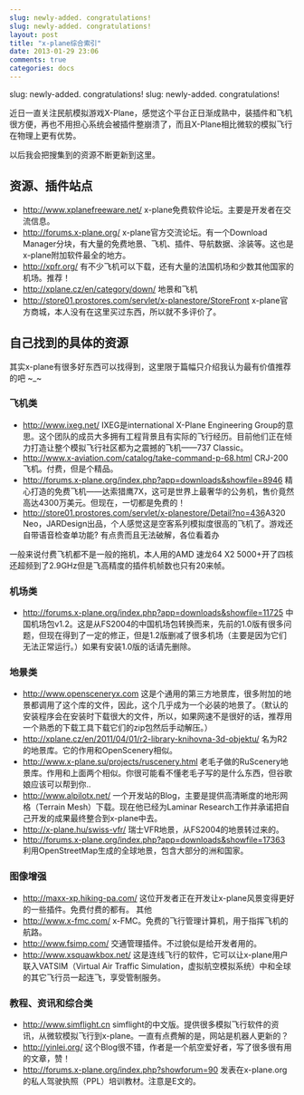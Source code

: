 ```yaml
---
slug: newly-added. congratulations! 
slug: newly-added. congratulations! 
layout: post
title: "x-plane综合索引"
date: 2013-01-29 23:06
comments: true
categories: docs
---
```

slug: newly-added. congratulations! 
slug: newly-added. congratulations! 


近日一直关注民航模拟游戏X-Plane，感觉这个平台正日渐成熟中，装插件和飞机很方便，再也不用担心系统会被插件整崩溃了，而且X-Plane相比微软的模拟飞行在物理上更有优势。

以后我会把搜集到的资源不断更新到这里。

## 资源、插件站点

 - <http://www.xplanefreeware.net/> x-plane免费软件论坛。主要是开发者在交流信息。
 - <http://forums.x-plane.org/> x-plane官方交流论坛。有一个Download Manager分块，有大量的免费地景、飞机、插件、导航数据、涂装等。这也是x-plane附加软件最全的地方。
 - <http://xpfr.org/> 有不少飞机可以下载，还有大量的法国机场和少数其他国家的机场。推荐！
 - <http://xplane.cz/en/category/down/> 地景和飞机
 - <http://store01.prostores.com/servlet/x-planestore/StoreFront> x-plane官方商城，本人没有在这里买过东西，所以就不多评价了。


## 自己找到的具体的资源

其实x-plane有很多好东西可以找得到，这里限于篇幅只介绍我认为最有价值推荐的吧 ~_~

### 飞机类

 - <http://www.ixeg.net/> IXEG是international X-Plane Engineering Group的意思。这个团队的成员大多拥有工程背景且有实际的飞行经历。目前他们正在倾力打造让整个模拟飞行社区都为之震撼的飞机——737 Classic。
 - <http://www.x-aviation.com/catalog/take-command-p-68.html> CRJ-200飞机。付费，但是个精品。
 - <http://forums.x-plane.org/index.php?app=downloads&showfile=8946> 精心打造的免费飞机——达索猎鹰7X，这可是世界上最奢华的公务机，售价竟然高达4300万美元。但现在，一切都是免费的！
 - <http://store01.prostores.com/servlet/x-planestore/Detail?no=436>A320 Neo，JARDesign出品，个人感觉这是空客系列模拟度很高的飞机了。游戏还自带语音检查单功能? 有点贵而且无法破解，各位看着办

一般来说付费飞机都不是一般的拖机，本人用的AMD 速龙64 X2 5000+开了四核还超频到了2.9GHz但是飞高精度的插件机帧数也只有20来帧。

### 机场类

 - <http://forums.x-plane.org/index.php?app=downloads&showfile=11725> 中国机场包v1.2。这是从FS2004的中国机场包转换而来，先前的1.0版有很多问题，但现在得到了一定的修正，但是1.2版删减了很多机场（主要是因为它们无法正常运行。）如果有安装1.0版的话请先删除。

### 地景类
 - <http://www.opensceneryx.com> 这是个通用的第三方地景库，很多附加的地景都调用了这个库的文件，因此，这个几乎成为一个必装的地景了。（默认的安装程序会在安装时下载很大的文件，所以，如果网速不是很好的话，推荐用一个熟悉的下载工具下载它们的zip包然后手动解压。）
 - <http://xplane.cz/en/2011/04/01/r2-library-knihovna-3d-objektu/> 名为R2的地景库。它的作用和OpenScenery相似。
 - <http://www.x-plane.su/projects/ruscenery.html> 老毛子做的RuScenery地景库。作用和上面两个相似。你很可能看不懂老毛子写的是什么东西，但谷歌娘应该可以帮到你..
 - <http://www.alpilotx.net/> 一个开发站的Blog，主要是提供高清晰度的地形网格（Terrain Mesh）下载。现在他已经为Laminar Research工作并承诺把自己开发的成果最终整合到x-plane中去。
 - <http://x-plane.hu/swiss-vfr/> 瑞士VFR地景，从FS2004的地景转过来的。
 - <http://forums.x-plane.org/index.php?app=downloads&showfile=17363> 利用OpenStreetMap生成的全球地景，包含大部分的洲和国家。

### 图像增强
 - <http://maxx-xp.hiking-pa.com/> 这位开发者正在开发让x-plane风景变得更好的一些插件。免费付费的都有。
其他
 - <http://www.x-fmc.com/> x-FMC。免费的飞行管理计算机，用于指挥飞机的航路。
 - <http://www.fsimp.com/>  交通管理插件。不过貌似是给开发者用的。
 - <http://www.xsquawkbox.net/> 这是连线飞行的软件，它可以让x-plane用户联入VATSIM（Virtual Air Traffic Simulation，虚拟航空模拟系统）中和全球的其它飞行员一起连飞，享受管制服务。


### 教程、资讯和综合类
 - <http://www.simflight.cn> simflight的中文版。提供很多模拟飞行软件的资讯，从微软模拟飞行到x-plane。一直有点费解的是，网站是机器人更新的？
 - <http://yinlei.org/> 这个Blog很不错，作者是一个航空爱好者，写了很多很有用的文章，赞！
 - <http://forums.x-plane.org/index.php?showforum=90> 发表在x-plane.org的私人驾驶执照（PPL）培训教材。注意是E文的。

